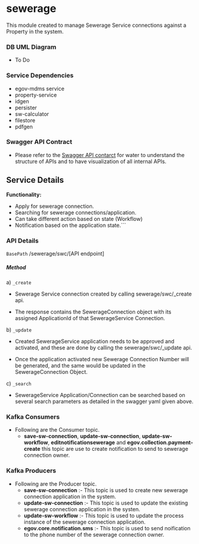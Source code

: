 # sewerage
This module created to manage Sewerage Service connections against a Property in the system.

### DB UML Diagram
- To Do

### Service Dependencies
- egov-mdms service
- property-service
- idgen
- persister
- sw-calculator
- filestore
- pdfgen

### Swagger API Contract

- Please refer to the [Swagger API contarct](https://app.swaggerhub.com/apis/egov-foundation/Water-Sewerage-1.0/1.0.0#/free) for water to understand the structure of APIs and to have visualization of all internal APIs.

## Service Details

**Functionality:**
- Apply for sewerage connection.
- Searching for sewerage connections/application.
- Can take different action based on state (Workflow) 
- Notification based on the application state.```

### API Details

`BasePath` /sewerage/swc/[API endpoint]

##### Method

a) `_create`

   - Sewerage Service connection created by calling sewerage/swc/_create api.
   
   - The response contains the SewerageConnection object with its assigned ApplicationId of that SewerageService Connection.
   
b) `_update`

  -  Created SewerageService application needs to be approved and activated, and these are done by calling the sewerage/swc/_update api.
  
  - Once the application activated new Sewerage Connection Number will be generated, and the same would be updated in the SewerageConnection Object.

c) `_search`

   -  SewerageService Application/Connection  can be searched based on several search parameters as detailed in the swagger yaml given above.

### Kafka Consumers

- Following are the Consumer topic.
    - **save-sw-connection**, **update-sw-connection**, **update-sw-workflow**, **editnotificationsewerage** and **egov.collection.payment-create** this topic are use to create notification to send to sewerage connection owner.
### Kafka Producers
- Following are the Producer topic.
    - **save-sw-connection** :- This topic is used to create new sewerage connection application in the system.
    - **update-sw-connection** :- This topic is used to update the existing sewerage connection application in the systen.
    - **update-sw-workflow** :- This topic is used to update the process instance of the sewerage connection application.
    - **egov.core.notification.sms** :- This topic is used to send noification to the phone number of the sewerage connection owner.